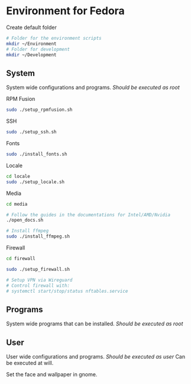 # Environment for Fedora

Create default folder
```sh
# Folder for the environment scripts
mkdir ~/Environment
# Folder for development
mkdir ~/Development
```

## System

System wide configurations and programs. *Should be executed as root*

RPM Fusion
```sh
sudo ./setup_rpmfusion.sh
```

SSH
```sh
sudo ./setup_ssh.sh
```

Fonts
```sh
sudo ./install_fonts.sh
```

Locale
```sh
cd locale
sudo ./setup_locale.sh
```

Media
```sh
cd media

# Follow the guides in the documentations for Intel/AMD/Nvidia
./open_docs.sh

# Install ffmpeg
sudo ./install_ffmpeg.sh
```

Firewall
```sh
cd firewall

sudo ./setup_firewall.sh 

# Setup VPN via Wireguard
# Control firewall with:
# systemctl start/stop/status nftables.service
```

## Programs
System wide programs that can be installed. *Should be executed as root*

## User
User wide configurations and programs. *Should be executed as user*
Can be executed at will.

Set the face and wallpaper in gnome.
